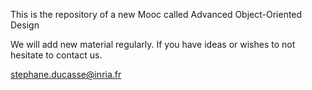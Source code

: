 
This is the repository of a new Mooc called Advanced Object-Oriented Design

We will add new material regularly. 
If you have ideas or wishes to not hesitate to contact us. 

stephane.ducasse@inria.fr
